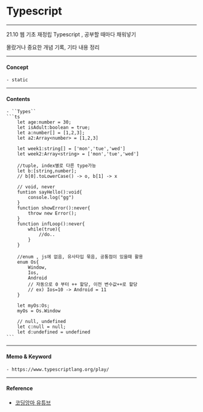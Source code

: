 # Typescript
***

21.10 웹 기초 재정립 Typescript , 공부할 때마다 채워넣기  
  
몰랐거나 중요한 개념 기록, 기타 내용 정리

***

#### Concept
	
	- static

***
   
#### Contents

	- ``Types``
	```ts
		let age:number = 30;
		let isAdult:boolean = true;
		let a:number[] = [1,2,3];
		let a2:Array<number> = [1,2,3]

		let week1:string[] = ['mon','tue','wed']
		let week2:Array<string> = ['mon','tue','wed']

		//tuple, index별로 다른 type가능
		let b:[string,number];
		// b[0].toLowerCase() -> o, b[1] -> x 
	
		// void, never
		funtion sayHello():void{
			console.log("gg")
		}
		function showError():never{
			throw new Error();
		}
		function infLoop():never{
			while(true){
				//do..
			}
		}

		//enum , js에 없음, 유사타입 묶음, 공통점이 있을때 활용
		enum Os{
			Window,
			Ios,
			Android
			// 자동으로 0 부터 ++ 할당, 이전 변수값++로 할당
			// ex) Ios=10 -> Android = 11 
		}

		let myOs:Os;
		myOs = Os.Window

		// null, undefined
		let c:null = null;
		let d:undefined = undefined
	```
	
***

#### Memo & Keyword
	
	- https://www.typescriptlang.org/play/

***

#### Reference
 - [코딩앙마 유튜브](https://www.youtube.com/watch?v=5oGAkQsGWkc&t=9s)